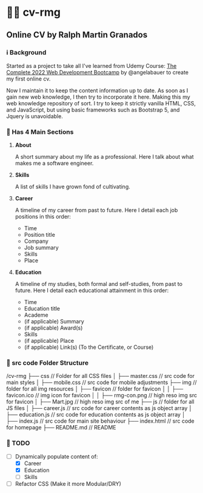 # :technologist: cv-rmg
## Online CV by Ralph Martin Granados

### :information_source: Background
Started as a project to take all I've learned from Udemy Course: [The Complete 2022 Web Development Bootcamp](https://www.udemy.com/course/the-complete-web-development-bootcamp/) by @angelabauer to create my first online cv.

Now I maintain it to keep the content information up to date. As soon as I gain new web knowledge, I then try to incorporate it here. Making this my web knowledge repository of sort. I try to keep it strictly vanilla HTML, CSS, and JavaScript, but using basic frameworks such as Bootstrap 5, and Jquery is unavoidable.

### :briefcase: Has 4 Main Sections
1. **About**

   A short summary about my life as a professional.
   Here I talk about what makes me a software engineer.

2. **Skills**

   A list of skills I have grown fond of cultivating.

3. **Career**

   A timeline of my career from past to future.
   Here I detail each job positions in this order:
   - Time
   - Position title
   - Company
   - Job summary
   - Skills
   - Place

4. **Education**

   A timeline of my studies, both formal and self-studies, from past to future.
   Here I detail each educational attainment in this order:
   - Time
   - Education title
   - Academe
   - \(if applicable) Summary
   - \(if applicable) Award(s)
   - Skills
   - \(if applicable) Place
   - \(if applicable) Link(s) (To the Certificate, or Course)

### :open_file_folder: src code Folder Structure
/cv-rmg
├── css                 // Folder for all CSS files
│  ├── master.css       // src code for main styles
│  ├── mobile.css       // src code for mobile adjustments
├── img                 // folder for all img resources
│  ├── favicon          // folder for favicon
│  │  ├── favicon.ico   // img icon for favicon
│  │  ├── rmg-con.png   // high reso img src for favicon
│  ├── Mart.jpg         // high reso img src of me
├── js                  // folder for all JS files
│  ├── career.js        // src code for career contents as js object array
│  ├── education.js     // src code for education contents as js object array
│  ├── index.js         // src code for main site behaviour
├── index.html          // src code for homepage
├── README.md           // README

### :pushpin: TODO
- [ ] Dynamically populate content of:
  - [x] Career
  - [x] Education
  - [ ] Skills
- [ ] Refactor CSS (Make it more Modular/DRY)
